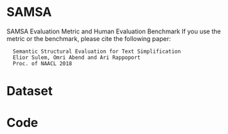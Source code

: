 # SAMSA
SAMSA Evaluation Metric and Human Evaluation Benchmark
If you use the metric or the benchmark, please cite the following paper:

      Semantic Structural Evaluation for Text Simplification
      Elior Sulem, Omri Abend and Ari Rappoport
      Proc. of NAACL 2018
# Dataset
# Code
